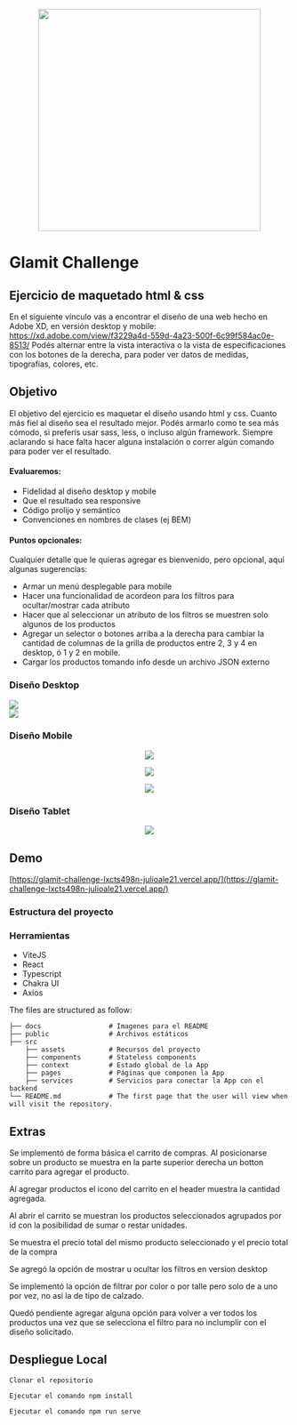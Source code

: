 <p align="center">
    <img width="400" src="https://statics.glamit.com.ar/skin/frontend/default/glamit16/images/glamit.svg">
   </p>

# Glamit Challenge

## Ejercicio de maquetado html & css
En el siguiente vínculo vas a encontrar el diseño de una web hecho en Adobe XD, en versión desktop y mobile:
https://xd.adobe.com/view/f3229a4d-559d-4a23-500f-6c99f584ac0e-8513/
Podés alternar entre la vista interactiva o la vista de especificaciones con los botones de la derecha, para poder ver datos de medidas, tipografías, colores, etc.

## Objetivo
El objetivo del ejercicio es maquetar el diseño usando html y css. Cuanto más fiel al diseño sea el resultado mejor.
Podés armarlo como te sea más cómodo, si preferís usar sass, less, o incluso algún framework. Siempre aclarando si hace falta hacer alguna instalación o correr algún comando para poder ver el resultado.

#### Evaluaremos:
* Fidelidad al diseño desktop y mobile
* Que el resultado sea responsive
* Código prolijo y semántico
* Convenciones en nombres de clases (ej BEM)

#### Puntos opcionales:
Cualquier detalle que le quieras agregar es bienvenido, pero opcional, aquí algunas sugerencias:
* Armar un menú desplegable para mobile
* Hacer una funcionalidad de acordeon para los filtros para ocultar/mostrar cada atributo
* Hacer que al seleccionar un atributo de los filtros se muestren solo algunos de los productos
* Agregar un selector o botones arriba a la derecha para cambiar la cantidad de columnas de la grilla de productos entre 2, 3 y 4 en desktop, ó 1 y 2 en mobile.
* Cargar los productos tomando info desde un archivo JSON externo


### Diseño Desktop

<div>
  <img src="./docs/desktop.png">
</div>


<div>
  <img src="./docs/desktop2.png">
</div>


### Diseño Mobile

<p align="center">
  <img src="./docs/mobile1.png">
</p>

<p align="center">
  <img src="./docs/mobile2.png">
</p>

<p align="center">
  <img src="./docs/mobile3.png">
</p>

### Diseño Tablet
<p align="center">
  <img src="./docs/tablet1.png">
</p>


## Demo

[https://glamit-challenge-lxcts498n-julioale21.vercel.app/](https://glamit-challenge-lxcts498n-julioale21.vercel.app/)


### Estructura del proyecto

### Herramientas
- ViteJS
- React
- Typescript
- Chakra UI
- Axios

The files are structured as follow:

    ├── docs                 # Imagenes para el README
    ├── public               # Archivos estáticos
    ├── src
        ├── assets           # Recursos del proyecto
        ├── components       # Stateless components
        ├── context          # Estado global de la App
        ├── pages            # Páginas que componen la App
        ├── services         # Servicios para conectar la App con el backend
    └── README.md            # The first page that the user will view when will visit the repository.
    
 ## Extras
 
 Se implementó de forma básica el carrito de compras. Al posicionarse sobre un producto se muestra en la parte superior derecha un botton carrito para agregar el producto.
 
 Al agregar productos el icono del carrito en el header muestra la cantidad agregada.
 
 Al abrir el carrito se muestran los productos seleccionados agrupados por id con la posibilidad de sumar o restar unidades.
 
 Se muestra el precio total del mismo producto seleccionado y el precio total de la compra
 
 Se agregó la  opción de mostrar u ocultar los filtros en version desktop
 
 Se implementó la opción de filtrar por color o por talle pero solo de a uno por vez, no asi la de tipo de calzado.
 
 Quedó pendiente agregar alguna opción para volver a ver todos los productos una vez que se selecciona el filtro para no inclumplir con el diseño solicitado.
 
    
    
## Despliegue Local
```
Clonar el repositorio

Ejecutar el comando npm install

Ejecutar el comando npm run serve
```

